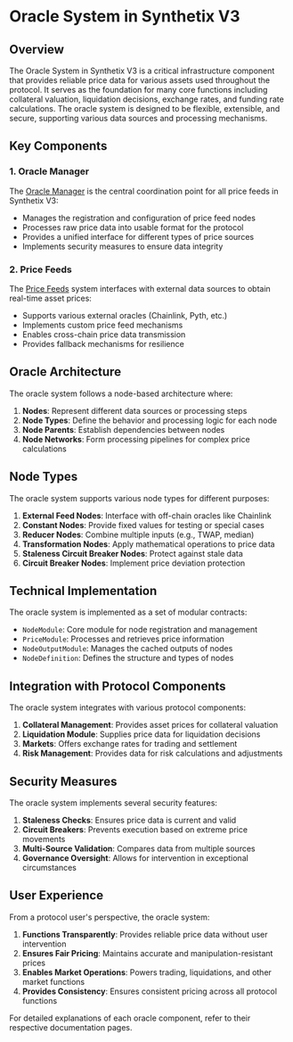 # Oracle System in Synthetix V3

## Overview

The Oracle System in Synthetix V3 is a critical infrastructure component that provides reliable price data for various assets used throughout the protocol. It serves as the foundation for many core functions including collateral valuation, liquidation decisions, exchange rates, and funding rate calculations. The oracle system is designed to be flexible, extensible, and secure, supporting various data sources and processing mechanisms.

## Key Components

### 1. Oracle Manager

The [Oracle Manager](./oracle-manager.md) is the central coordination point for all price feeds in Synthetix V3:

- Manages the registration and configuration of price feed nodes
- Processes raw price data into usable format for the protocol
- Provides a unified interface for different types of price sources
- Implements security measures to ensure data integrity

### 2. Price Feeds

The [Price Feeds](./price-feeds.md) system interfaces with external data sources to obtain real-time asset prices:

- Supports various external oracles (Chainlink, Pyth, etc.)
- Implements custom price feed mechanisms
- Enables cross-chain price data transmission
- Provides fallback mechanisms for resilience

## Oracle Architecture

The oracle system follows a node-based architecture where:

1. **Nodes**: Represent different data sources or processing steps
2. **Node Types**: Define the behavior and processing logic for each node
3. **Node Parents**: Establish dependencies between nodes
4. **Node Networks**: Form processing pipelines for complex price calculations

## Node Types

The oracle system supports various node types for different purposes:

1. **External Feed Nodes**: Interface with off-chain oracles like Chainlink
2. **Constant Nodes**: Provide fixed values for testing or special cases
3. **Reducer Nodes**: Combine multiple inputs (e.g., TWAP, median)
4. **Transformation Nodes**: Apply mathematical operations to price data
5. **Staleness Circuit Breaker Nodes**: Protect against stale data
6. **Circuit Breaker Nodes**: Implement price deviation protection

## Technical Implementation

The oracle system is implemented as a set of modular contracts:

- `NodeModule`: Core module for node registration and management
- `PriceModule`: Processes and retrieves price information
- `NodeOutputModule`: Manages the cached outputs of nodes
- `NodeDefinition`: Defines the structure and types of nodes

## Integration with Protocol Components

The oracle system integrates with various protocol components:

1. **Collateral Management**: Provides asset prices for collateral valuation
2. **Liquidation Module**: Supplies price data for liquidation decisions
3. **Markets**: Offers exchange rates for trading and settlement
4. **Risk Management**: Provides data for risk calculations and adjustments

## Security Measures

The oracle system implements several security features:

1. **Staleness Checks**: Ensures price data is current and valid
2. **Circuit Breakers**: Prevents execution based on extreme price movements
3. **Multi-Source Validation**: Compares data from multiple sources
4. **Governance Oversight**: Allows for intervention in exceptional circumstances

## User Experience

From a protocol user's perspective, the oracle system:

1. **Functions Transparently**: Provides reliable price data without user intervention
2. **Ensures Fair Pricing**: Maintains accurate and manipulation-resistant prices
3. **Enables Market Operations**: Powers trading, liquidations, and other market functions
4. **Provides Consistency**: Ensures consistent pricing across all protocol functions

For detailed explanations of each oracle component, refer to their respective documentation pages.
